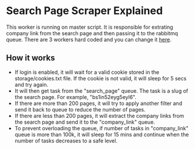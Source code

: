 # Search Page Scraper Explained

This worker is running on master script. It is responsible for extrating company link from the search page and then passing it to the rabbitmq queue. There are 3 workers hard coded and you can change it [here](actions/scrape_search_results.py#L16).

## How it works

- If login is enabled, it will wait for a valid cookie stored in the storage/cookies.txt file. If the cookie is not valid, it will sleep for 5 secs and try again.
- It will then get task from the "search_page" queue. The task is a slug of the search page. For example, "bs1in52eyg5eyl6".
- If there are more than 200 pages, it will try to apply another filter and send it back to queue to reduce the number of pages.
- If there are less than 200 pages, it will extract the company links from the search page and send it to the "company_link" queue.
- To prevent overloading the queue, if number of tasks in "company_link" queue is more than 100k, it will sleep for 15 mins and continue when the number of tasks decreases to a safe level.
